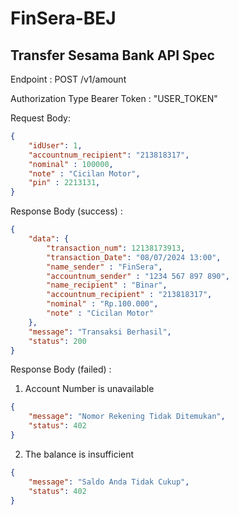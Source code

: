 # FinSera-BEJ

## Transfer Sesama Bank API Spec

Endpoint : POST /v1/amount

Authorization Type Bearer Token : "USER_TOKEN"

Request Body:
```json
{
    "idUser": 1,
    "accountnum_recipient": "213818317",
    "nominal" : 100000,
    "note" : "Cicilan Motor",
    "pin" : 2213131,
}
```

Response Body (success) :

```json
{
    "data": {
        "transaction_num": 12138173913,
        "transaction_Date": "08/07/2024 13:00",
        "name_sender" : "FinSera",
        "accountnum_sender" : "1234 567 897 890",
        "name_recipient" : "Binar",
        "accountnum_recipient" : "213818317",
        "nominal" : "Rp.100.000",
        "note" : "Cicilan Motor" 
    },
    "message": "Transaksi Berhasil",
    "status": 200
}
```
Response Body (failed) :
1. Account Number is unavailable

```json
{
    "message": "Nomor Rekening Tidak Ditemukan",
    "status": 402
}
```
2. The balance is insufficient

```json
{
    "message": "Saldo Anda Tidak Cukup",
    "status": 402
}
```
